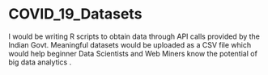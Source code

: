 # COVID_19_Datasets
I would be writing R scripts to obtain data through API calls provided by the Indian Govt. Meaningful datasets would be uploaded as a CSV file which would help beginner Data Scientists and Web Miners know the potential of big data analytics .
